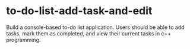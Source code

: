 # to-do-list-add-task-and-edit
Build a console-based to-do list application.  Users should be able to add tasks, mark them as  completed, and view their current tasks in c++ programming.
